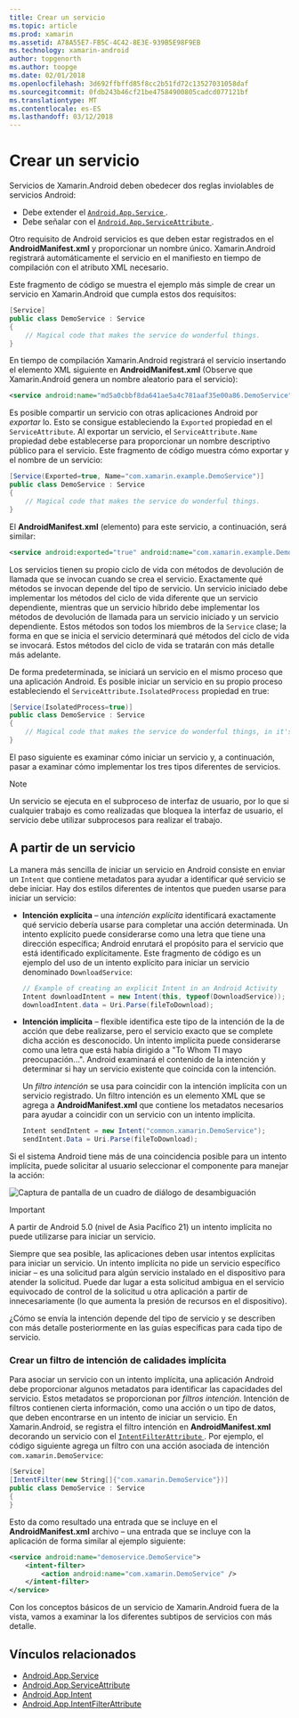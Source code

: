 ```yaml
---
title: Crear un servicio
ms.topic: article
ms.prod: xamarin
ms.assetid: A78A55E7-FB5C-4C42-8E3E-939B5E98F9EB
ms.technology: xamarin-android
author: topgenorth
ms.author: toopge
ms.date: 02/01/2018
ms.openlocfilehash: 3d692ffbffd85f8cc2b51fd72c13527031058daf
ms.sourcegitcommit: 0fdb243b46cf21be47584900805cadcd077121bf
ms.translationtype: MT
ms.contentlocale: es-ES
ms.lasthandoff: 03/12/2018
---
```

# <a name="creating-a-service"></a>Crear un servicio

Servicios de Xamarin.Android deben obedecer dos reglas inviolables de servicios Android:

* Debe extender el [ `Android.App.Service` ](https://developer.xamarin.com/api/type/Android.App.Service/).
* Debe señalar con el [ `Android.App.ServiceAttribute` ](https://developer.xamarin.com/api/type/Android.App.ServiceAttribute/).

Otro requisito de Android servicios es que deben estar registrados en el **AndroidManifest.xml** y proporcionar un nombre único. Xamarin.Android registrará automáticamente el servicio en el manifiesto en tiempo de compilación con el atributo XML necesario.

Este fragmento de código se muestra el ejemplo más simple de crear un servicio en Xamarin.Android que cumpla estos dos requisitos:  

```csharp
[Service]
public class DemoService : Service
{
    // Magical code that makes the service do wonderful things.
}
```

En tiempo de compilación Xamarin.Android registrará el servicio insertando el elemento XML siguiente en **AndroidManifest.xml** (Observe que Xamarin.Android genera un nombre aleatorio para el servicio):

```xml
<service android:name="md5a0cbbf8da641ae5a4c781aaf35e00a86.DemoService" />
```

Es posible compartir un servicio con otras aplicaciones Android por _exportar_ lo. Esto se consigue estableciendo la `Exported` propiedad en el `ServiceAttribute`. Al exportar un servicio, el `ServiceAttribute.Name` propiedad debe establecerse para proporcionar un nombre descriptivo público para el servicio. Este fragmento de código muestra cómo exportar y el nombre de un servicio:

```csharp
[Service(Exported=true, Name="com.xamarin.example.DemoService")]
public class DemoService : Service
{
    // Magical code that makes the service do wonderful things.
}
```

El **AndroidManifest.xml** (elemento) para este servicio, a continuación, será similar:

```xml
<service android:exported="true" android:name="com.xamarin.example.DemoService" />
```

Los servicios tienen su propio ciclo de vida con métodos de devolución de llamada que se invocan cuando se crea el servicio. Exactamente qué métodos se invocan depende del tipo de servicio. Un servicio iniciado debe implementar los métodos del ciclo de vida diferente que un servicio dependiente, mientras que un servicio híbrido debe implementar los métodos de devolución de llamada para un servicio iniciado y un servicio dependiente. Estos métodos son todos los miembros de la `Service` clase; la forma en que se inicia el servicio determinará qué métodos del ciclo de vida se invocará. Estos métodos del ciclo de vida se tratarán con más detalle más adelante.

De forma predeterminada, se iniciará un servicio en el mismo proceso que una aplicación Android. Es posible iniciar un servicio en su propio proceso estableciendo el `ServiceAttribute.IsolatedProcess` propiedad en true:

```csharp
[Service(IsolatedProcess=true)]
public class DemoService : Service
{
    // Magical code that makes the service do wonderful things, in it's own process!
}
```

El paso siguiente es examinar cómo iniciar un servicio y, a continuación, pasar a examinar cómo implementar los tres tipos diferentes de servicios.

> [!NOTE]
> Un servicio se ejecuta en el subproceso de interfaz de usuario, por lo que si cualquier trabajo es como realizadas que bloquea la interfaz de usuario, el servicio debe utilizar subprocesos para realizar el trabajo.

## <a name="starting-a-service"></a>A partir de un servicio

La manera más sencilla de iniciar un servicio en Android consiste en enviar un `Intent` que contiene metadatos para ayudar a identificar qué servicio se debe iniciar. Hay dos estilos diferentes de intentos que pueden usarse para iniciar un servicio:

-   **Intención explícita** &ndash; una _intención explícita_ identificará exactamente qué servicio debería usarse para completar una acción determinada. Un intento explícito puede considerarse como una letra que tiene una dirección específica; Android enrutará el propósito para el servicio que está identificado explícitamente. Este fragmento de código es un ejemplo del uso de un intento explícito para iniciar un servicio denominado `DownloadService`:

    ```csharp
    // Example of creating an explicit Intent in an Android Activity
    Intent downloadIntent = new Intent(this, typeof(DownloadService));
    downloadIntent.data = Uri.Parse(fileToDownload);
    ```

-   **Intención implícita** &ndash; flexible identifica este tipo de la intención de la de acción que debe realizarse, pero el servicio exacto que se complete dicha acción es desconocido. Un intento implícita puede considerarse como una letra que está había dirigido a "To Whom TI mayo preocupación...".
    Android examinará el contenido de la intención y determinar si hay un servicio existente que coincida con la intención.

    Un _filtro intención_ se usa para coincidir con la intención implícita con un servicio registrado. Un filtro intención es un elemento XML que se agrega a **AndroidManifest.xml** que contiene los metadatos necesarios para ayudar a coincidir con un servicio con un intento implícita.

    ```csharp
    Intent sendIntent = new Intent("common.xamarin.DemoService");
    sendIntent.Data = Uri.Parse(fileToDownload);
    ```

Si el sistema Android tiene más de una coincidencia posible para un intento implícita, puede solicitar al usuario seleccionar el componente para manejar la acción:

![Captura de pantalla de un cuadro de diálogo de desambiguación](images/creating-a-service-01.png "captura de pantalla de un cuadro de diálogo de desambiguación")

> [!IMPORTANT]
> A partir de Android 5.0 (nivel de Asia Pacífico 21) un intento implícita no puede utilizarse para iniciar un servicio.

Siempre que sea posible, las aplicaciones deben usar intentos explícitas para iniciar un servicio. Un intento implícita no pide un servicio específico iniciar &ndash; es una solicitud para algún servicio instalado en el dispositivo para atender la solicitud. Puede dar lugar a esta solicitud ambigua en el servicio equivocado de control de la solicitud u otra aplicación a partir de innecesariamente (lo que aumenta la presión de recursos en el dispositivo).

¿Cómo se envía la intención depende del tipo de servicio y se describen con más detalle posteriormente en las guías específicas para cada tipo de servicio.


### <a name="creating-an-intent-filter-for-implicit-intents"></a>Crear un filtro de intención de calidades implícita

Para asociar un servicio con un intento implícita, una aplicación Android debe proporcionar algunos metadatos para identificar las capacidades del servicio. Estos metadatos se proporcionan por _filtros intención_. Intención de filtros contienen cierta información, como una acción o un tipo de datos, que deben encontrarse en un intento de iniciar un servicio. En Xamarin.Android, se registra el filtro intención en **AndroidManifest.xml** decorando un servicio con el [ `IntentFilterAttribute` ](https://developer.xamarin.com/api/type/Android.App.IntentFilterAttribute/). Por ejemplo, el código siguiente agrega un filtro con una acción asociada de intención `com.xamarin.DemoService`:

```csharp
[Service]
[IntentFilter(new String[]{"com.xamarin.DemoService"})]
public class DemoService : Service
{
}
```

Esto da como resultado una entrada que se incluye en el **AndroidManifest.xml** archivo &ndash; una entrada que se incluye con la aplicación de forma similar al ejemplo siguiente:

```xml
<service android:name="demoservice.DemoService">
    <intent-filter>
        <action android:name="com.xamarin.DemoService" />
    </intent-filter>
</service>
```

Con los conceptos básicos de un servicio de Xamarin.Android fuera de la vista, vamos a examinar la los diferentes subtipos de servicios con más detalle.


## <a name="related-links"></a>Vínculos relacionados

- [Android.App.Service](https://developer.xamarin.com/api/type/Android.App.Service/)
- [Android.App.ServiceAttribute](https://developer.xamarin.com/api/type/Android.App.ServiceAttribute/)
- [Android.App.Intent](https://developer.xamarin.com/api/type/Android.Content.Intent/)
- [Android.App.IntentFilterAttribute](https://developer.xamarin.com/api/type/Android.App.IntentFilterAttribute/)

